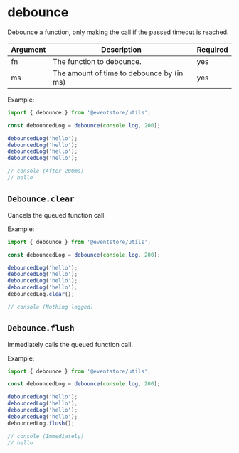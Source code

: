 # debounce

Debounce a function, only making the call if the passed timeout is reached.

| Argument | Description                               | Required |
| -------- | ----------------------------------------- | -------- |
| fn       | The function to debounce.                 | yes      |
| ms       | The amount of time to debounce by (in ms) | yes      |

Example:

```ts
import { debounce } from '@eventstore/utils';

const debouncedLog = debounce(console.log, 200);

debouncedLog('hello');
debouncedLog('hello');
debouncedLog('hello');
debouncedLog('hello');

// console (After 200ms)
// hello
```

## `Debounce.clear`

Cancels the queued function call.

Example:

```ts
import { debounce } from '@eventstore/utils';

const debouncedLog = debounce(console.log, 200);

debouncedLog('hello');
debouncedLog('hello');
debouncedLog('hello');
debouncedLog('hello');
debouncedLog.clear();

// console (Nothing logged)
```

## `Debounce.flush`

Immediately calls the queued function call.

Example:

```ts
import { debounce } from '@eventstore/utils';

const debouncedLog = debounce(console.log, 200);

debouncedLog('hello');
debouncedLog('hello');
debouncedLog('hello');
debouncedLog('hello');
debouncedLog.flush();

// console (Immediately)
// hello
```
